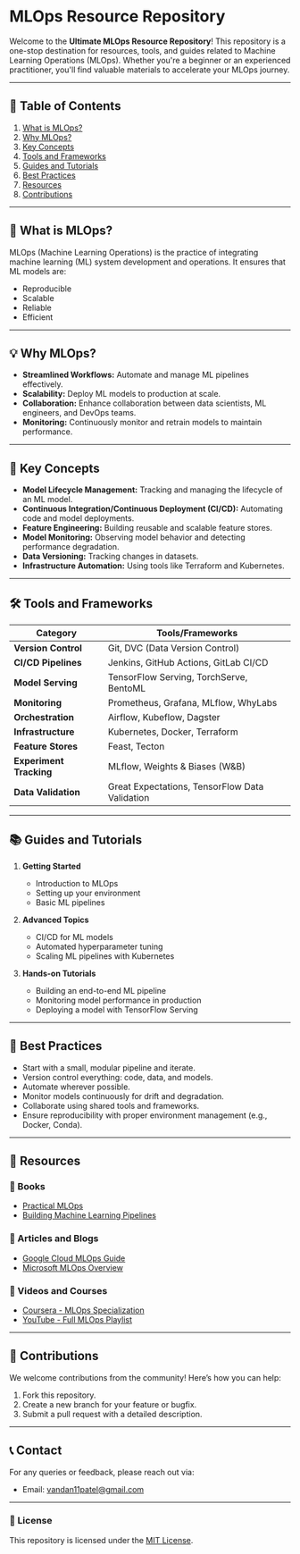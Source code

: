 # MLOps Resource Repository

Welcome to the **Ultimate MLOps Resource Repository**! This repository is a one-stop destination for resources, tools, and guides related to Machine Learning Operations (MLOps). Whether you're a beginner or an experienced practitioner, you'll find valuable materials to accelerate your MLOps journey.

---

## 📖 **Table of Contents**
1. [What is MLOps?](#-what-is-mlops)
2. [Why MLOps?](#-why-mlops)
3. [Key Concepts](#-key-concepts)
4. [Tools and Frameworks](#-tools-and-frameworks)
5. [Guides and Tutorials](#-guides-and-tutorials)
6. [Best Practices](#-best-practices)
7. [Resources](#-resources)
8. [Contributions](#-contributions)

---

## 🤔 **What is MLOps?**

MLOps (Machine Learning Operations) is the practice of integrating machine learning (ML) system development and operations. It ensures that ML models are:

- Reproducible
- Scalable
- Reliable
- Efficient

---

## 💡 **Why MLOps?**

- **Streamlined Workflows:** Automate and manage ML pipelines effectively.
- **Scalability:** Deploy ML models to production at scale.
- **Collaboration:** Enhance collaboration between data scientists, ML engineers, and DevOps teams.
- **Monitoring:** Continuously monitor and retrain models to maintain performance.

---

## 🔑 **Key Concepts**

- **Model Lifecycle Management:** Tracking and managing the lifecycle of an ML model.
- **Continuous Integration/Continuous Deployment (CI/CD):** Automating code and model deployments.
- **Feature Engineering:** Building reusable and scalable feature stores.
- **Model Monitoring:** Observing model behavior and detecting performance degradation.
- **Data Versioning:** Tracking changes in datasets.
- **Infrastructure Automation:** Using tools like Terraform and Kubernetes.

---

## 🛠️ **Tools and Frameworks**

| **Category**          | **Tools/Frameworks**                                  |
|-----------------------|-----------------------------------------------------|
| **Version Control**   | Git, DVC (Data Version Control)                     |
| **CI/CD Pipelines**   | Jenkins, GitHub Actions, GitLab CI/CD              |
| **Model Serving**     | TensorFlow Serving, TorchServe, BentoML            |
| **Monitoring**        | Prometheus, Grafana, MLflow, WhyLabs               |
| **Orchestration**     | Airflow, Kubeflow, Dagster                         |
| **Infrastructure**    | Kubernetes, Docker, Terraform                      |
| **Feature Stores**    | Feast, Tecton                                      |
| **Experiment Tracking**| MLflow, Weights & Biases (W&B)                     |
| **Data Validation**   | Great Expectations, TensorFlow Data Validation     |

---

## 📚 **Guides and Tutorials**

1. **Getting Started**
   - Introduction to MLOps
   - Setting up your environment
   - Basic ML pipelines

2. **Advanced Topics**
   - CI/CD for ML models
   - Automated hyperparameter tuning
   - Scaling ML pipelines with Kubernetes

3. **Hands-on Tutorials**
   - Building an end-to-end ML pipeline
   - Monitoring model performance in production
   - Deploying a model with TensorFlow Serving

---

## 🌟 **Best Practices**

- Start with a small, modular pipeline and iterate.
- Version control everything: code, data, and models.
- Automate wherever possible.
- Monitor models continuously for drift and degradation.
- Collaborate using shared tools and frameworks.
- Ensure reproducibility with proper environment management (e.g., Docker, Conda).

---

## 📂 **Resources**

### 📘 Books
- [Practical MLOps](https://www.oreilly.com/library/view/practical-mlops/)
- [Building Machine Learning Pipelines](https://www.oreilly.com/library/view/building-machine-learning-pipelines/)

### 📝 Articles and Blogs
- [Google Cloud MLOps Guide](https://cloud.google.com/solutions/what-is-mlops)
- [Microsoft MLOps Overview](https://learn.microsoft.com/en-us/azure/machine-learning/concept-model-management-and-deployment)

### 🎥 Videos and Courses
- [Coursera - MLOps Specialization](https://www.coursera.org/specializations/machine-learning-engineering-for-production-mlops)
- [YouTube - Full MLOps Playlist](https://www.youtube.com/playlist?list=PLkPWHG7ZrjI2nwcuF_qcKfST7jnf2OXGx)

---

## 🤝 **Contributions**

We welcome contributions from the community! Here’s how you can help:

1. Fork this repository.
2. Create a new branch for your feature or bugfix.
3. Submit a pull request with a detailed description.

---

## 📞 **Contact**

For any queries or feedback, please reach out via:
- Email: [vandan11patel@gmail.com](mailto:[vandan11patel@gmail.com)


---

### 📜 License

This repository is licensed under the [MIT License](LICENSE).
